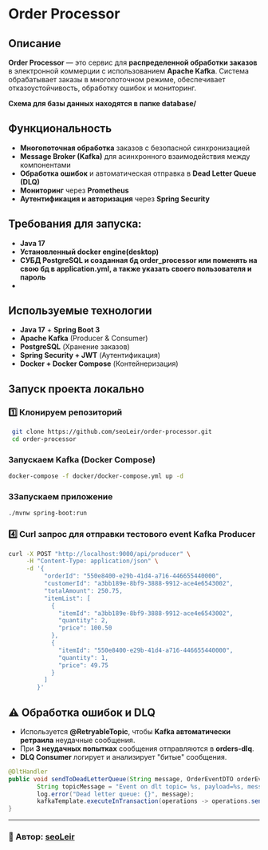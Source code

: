 # Order Processor

## Описание
**Order Processor** — это сервис для **распределенной обработки заказов** в электронной коммерции с использованием **Apache Kafka**. Система обрабатывает заказы в многопоточном режиме, обеспечивает отказоустойчивость, обработку ошибок и мониторинг.

**Схема для базы данных находятся в папке database/**

## Функциональность
- **Многопоточная обработка** заказов с безопасной синхронизацией
- **Message Broker (Kafka)** для асинхронного взаимодействия между компонентами
- **Обработка ошибок** и автоматическая отправка в **Dead Letter Queue (DLQ)**
- **Мониторинг** через **Prometheus**
- **Аутентификация и авторизация** через **Spring Security**

## Требования для запуска:
- **Java 17**
- **Установленный docker engine(desktop)**
- **СУБД PostgreSQL и созданная бд order_processor или поменять на свою бд в application.yml, а также указать своего пользователя и пароль**
- 

## Используемые технологии
- **Java 17** + **Spring Boot 3**
- **Apache Kafka** (Producer & Consumer)
- **PostgreSQL** (Хранение заказов)
- **Spring Security + JWT** (Аутентификация)
- **Docker + Docker Compose** (Контейнеризация)

## Запуск проекта локально
### 1️⃣ **Клонируем репозиторий**
```sh
 git clone https://github.com/seoLeir/order-processor.git
 cd order-processor
```

### **Запускаем Kafka (Docker Compose)**
```sh
docker-compose -f docker/docker-compose.yml up -d
```

### 3**Запускаем приложение**
```sh
./mvnw spring-boot:run
```

### 4️⃣ **Curl запрос для отправки тестового event Kafka Producer**
```sh
curl -X POST "http://localhost:9000/api/producer" \
     -H "Content-Type: application/json" \
     -d '{
          "orderId": "550e8400-e29b-41d4-a716-446655440000",
          "customerId": "a3bb189e-8bf9-3888-9912-ace4e6543002",
          "totalAmount": 250.75,
          "itemList": [
            {
              "itemId": "a3bb189e-8bf9-3888-9912-ace4e6543002",
              "quantity": 2,
              "price": 100.50
            },
            {
              "itemId": "550e8400-e29b-41d4-a716-446655440000",
              "quantity": 1,
              "price": 49.75
            }
          ]
        }'
```


## ⚠️ Обработка ошибок и DLQ
- Используется **@RetryableTopic**, чтобы **Kafka автоматически ретраила** неудачные сообщения.
- При **3 неудачных попытках** сообщения отправляются в **orders-dlq**.
- **DLQ Consumer** логирует и анализирует "битые" сообщения.

```java
@DltHandler
public void sendToDeadLetterQueue(String message, OrderEventDTO orderEventDTO, String topic) {
        String topicMessage = "Event on dlt topic= %s, payload=%s, message: %s".formatted(topic, orderEventDTO, message);
        log.error("Dead letter queue: {}", message);
        kafkaTemplate.executeInTransaction(operations -> operations.send(topic, topicMessage));
}
```

---
### **📌 Автор: [seoLeir](https://github.com/seoLeir)**

